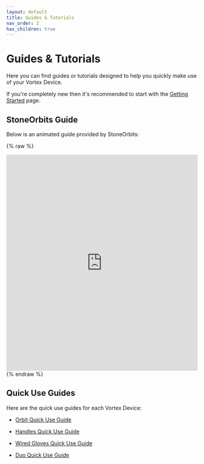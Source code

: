 ```yaml
---
layout: default
title: Guides & Tutorials
nav_order: 2
has_children: true
---
```


# Guides & Tutorials

Here you can find guides or tutorials designed to help you quickly make use of your Vortex Device.

If you're completely new then it's recommended to start with the [Getting Started](getting_started.html) page.

## StoneOrbits Guide

Below is an animated guide provided by StoneOrbits:

{% raw %}
<iframe src="https://docs.google.com/presentation/d/e/1PACX-1vRLsq6i3h9JlYHX0wS3SG9eDZ1vzIsRIU8GAZ9C2QW80uRoexr6_MAmvv_RAu7yuKxZiHy0dH9s2c3q/embed?start=false&loop=false&delayms=3000" frameborder="0" width="100%" height="569" allowfullscreen="true" mozallowfullscreen="true" webkitallowfullscreen="true"></iframe>
{% endraw %}

## Quick Use Guides

Here are the quick use guides for each Vortex Device:

 - [Orbit Quick Use Guide](orbit_quick_use.html)

 - [Handles Quick Use Guide](handle_quick_use.html)

 - [Wired Gloves Quick Use Guide](gloves_quick_use.html)

 - [Duo Quick Use Guide](duo_quick_use.html)



